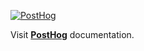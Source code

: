 [![PostHog](https://img.shields.io/badge/Product%20Analytics%20by%20PostHog-default?style=flat&logo=posthog&logoColor=%23fafafa&logoSize=auto&color=%23000000)](https://posthog.com/docs/product-analytics)

Visit **[PostHog](https://posthog.com/docs/product-analytics)** documentation.
